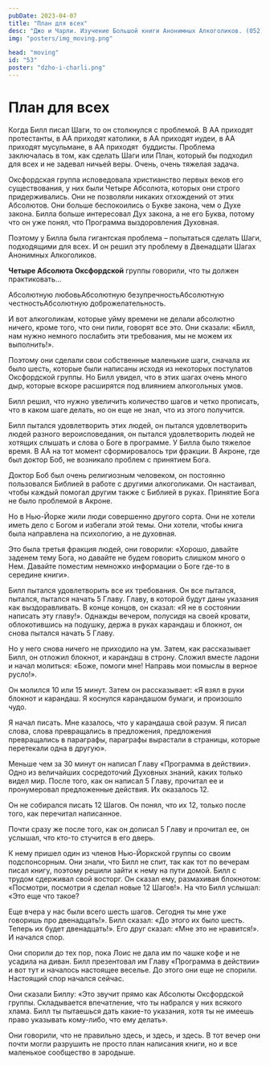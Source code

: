 ```yaml
---
pubDate: 2023-04-07
title: "План для всех"
desc: "Джо и Чарли. Изучение Большой книги Анонимных Алкоголиков. (052)"
img: "posters/img_moving.png"

head: "moving"
id: "53"
poster: "dzho-i-charli.png"
---
```


# План для всех

Когда Билл писал Шаги, то он столкнулся с проблемой. В АА приходят протестанты, в АА приходят католики, в АА приходят иудеи, в АА приходят мусульмане, в АА приходят  буддисты. Проблема заключалась в том, как сделать Шаги или План, который бы подходил для всех и не задевал ничьей веры. Очень, очень тяжелая задача.

Оксфордская группа исповедовала христианство первых веков его существования, у них были Четыре Абсолюта, которых они строго придерживались. Они не позволяли никаких отхождений от этих Абсолютов. Они больше беспокоились о Букве закона, чем о Духе закона. Билла больше интересовал Дух закона, а не его Буква, потому что он уже понял, что Программа выздоровления Духовная.

Поэтому у Билла была гигантская проблема – попытаться сделать Шаги, подходящими для всех. И он решил эту проблему в Двенадцати Шагах Анонимных Алкоголиков.

**Четыре Абсолюта Оксфордской** группы говорили, что ты должен практиковать…

Абсолютную любовьАбсолютную безупречностьАбсолютную честностьАбсолютную доброжелательность.

И вот алкоголикам, которые уйму времени не делали абсолютно ничего, кроме того, что они пили, говорят все это. Они сказали: «Билл, нам нужно немного послабить эти требования, мы не можем их выполнить!».

Поэтому они сделали свои собственные маленькие шаги, сначала их было шесть, которые были написаны исходя из некоторых постулатов Оксфордской группы. Но Билл увидел, что в этих шагах очень много дыр, которые вскоре расширятся под влиянием алкогольных умов.

Билл решил, что нужно увеличить количество шагов и четко прописать, что в каком шаге делать, но он еще не знал, что из этого получится.

Билл пытался удовлетворить этих людей, он пытался удовлетворить людей разного вероисповедания, он пытался удовлетворить людей не хотящих слышать и слова о Боге в программе. У Билла было тяжелое время. В АА на тот момент сформировалось три фракции.
В Акроне, где был доктор Боб, не возникало проблем с принятием Бога.

Доктор Боб был очень религиозным человеком, он постоянно пользовался Библией в работе с другими алкоголиками. Он настаивал, чтобы каждый помогал другим также с Библией в руках. Принятие Бога не было проблемой в Акроне.

Но в Нью-Йорке жили люди совершенно другого сорта. Они не хотели иметь дело с Богом и избегали этой темы. Они хотели, чтобы книга была направлена на психологию, а не духовная.

Это была третья фракция людей, они говорили: «Хорошо, давайте заденем тему Бога, но давайте не будем говорить слишком много о Нем. Давайте поместим немножко информации о Боге где-то в середине книги».

Билл пытался удовлетворить все их требования. Он все пытался, пытался, пытался начать 5 Главу. Главу, в которой будут даны указания как выздоравливать. В конце концов, он сказал: «Я не в состоянии написать эту главу!». Однажды вечером, полусидя на своей кровати, облокотившись на подушку, держа в руках карандаш и блокнот, он снова пытался начать 5 Главу.

Но у него снова ничего не приходило на ум. Затем, как рассказывает Билл, он отложил блокнот, и карандаш в строну. Сложил вместе ладони и начал молиться: «Боже, помоги мне! Направь мои помыслы в верное русло!».

Он молился 10 или 15 минут. Затем он рассказывает: «Я взял в руки блокнот и карандаш. Я коснулся карандашом бумаги, и произошло чудо.

Я начал писать. Мне казалось, что у карандаша свой разум. Я писал слова, слова превращались в предложения, предложения превращались в параграфы, параграфы вырастали в страницы, которые перетекали одна в другую».

Меньше чем за 30 минут он написал Главу «Программа в действии». Одно из величайших сосредоточий Духовных знаний, каких только видел мир. После того, как он написал 5 Главу, прочитал ее и пронумеровал предложенные действия. Их оказалось 12.

Он не собирался писать 12 Шагов. Он понял, что их 12, только после того, как перечитал написанное.

Почти сразу же после того, как он дописал 5 Главу и прочитал ее, он услышал, что кто-то стучится в его дверь.

К нему пришел один из членов Нью-Йоркской группы со своим подспонсорным. Они знали, что Билл не спит, так как тот по вечерам писал книгу, поэтому решили зайти к нему на пути домой. Билл с трудом сдерживал свой восторг. Он сказал ему, размахивая блокнотом: «Посмотри, посмотри я сделал новые 12 Шагов!». На что Билл услышал: «Это еще что такое?

Еще вчера у нас были всего шесть шагов. Сегодня ты мне уже говоришь про двенадцать!». Билл сказал: «До этого их было шесть. Теперь их будет двенадцать!». Его друг сказал: «Мне это не нравится!». И начался спор.

Они спорили до тех пор, пока Лоис не дала им по чашке кофе и не усадила на диван. Билл презентовал им Главу «Программа в действии» и вот тут и началось настоящее веселье. До этого они еще не спорили. Настоящий спор начался сейчас.

Они сказали Биллу: «Это звучит прямо как Абсолюты Оксфордской группы. Складывается впечатление, что ты набрался у них всякого хлама. Билл ты пытаешься дать какие-то указания, хотя ты не имеешь право указывать кому-либо, что ему делать».

Они говорили, что не правильно здесь, и здесь, и здесь. В тот вечер они почти могли разрушить не просто план написания книги, но и все маленькое сообщество в зародыше.
